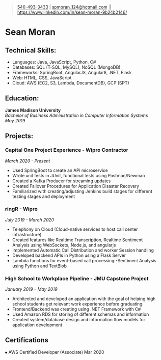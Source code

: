 > [540-493-3433](tel:5404933433) | [spmoran_124@hotmail.com](mailto:spmoran_124@hotmail.com)
> || https://www.linkedin.com/in/sean-moran-9b24b2146/
# Sean Moran


## Technical Skills:
-	Languages: Java, JavaScript, Python, C#
-	Databases: SQL (T-SQL, MySQL), NoSQL (MongoDB)
-	Frameworks: SpringBoot, AngularJS, Angular8, .NET, Flask
-	Web: HTML, CSS, JavaScript
- Cloud: AWS (EC2, S3, Lambda, DocumentDB), GCP (SPT)

## Education:
**James Madison University**			  		       
*Bachelor of Business Administration in Computer Information Systems*           
*May 2019*

## Projects:

### Capital One Project Experience - Wipro Contractor
*March 2020 - Present*
-	Used SpringBoot to create an API microservice
-	Wrote unit tests in JUnit, functional tests using Postman/Newman
-	Created a Kafka Producer for streaming updates
-	Created Failover Procedures for Application Disaster Recovery 
-	Familiarized with creating/adjusting Jenkins build stages for different testing stages and deployment

### ringR - Wipro											 
*July 2019 - March 2020*
-	Telephony on Cloud (Cloud-native services to host call center infrastructure)
-	Created features like Realtime Transcription, Realtime Sentiment Analysis using WebSockets, Node.js, and angularjs
-	Implemented Automatic Call Distribution and worker Session handling
-	Developed backend APIs in Python using a Flask Server
-	Lambda functions for event-based call processing
-Sentiment Analysis using Python and TextBlob

### High School to Workplace Pipeline - JMU Capstone Project		          
*January 2019 – May 2019*
-	Architected and developed an application with the goal of helping high school students get relevant work experience before graduating
-	Frontend/Backend was creating using .NET Framework with C#
-	Used Amazon RDS for storing of different schemas and information
-	Created system/database design and information flow models for application development


## Certifications
⦁	AWS Certified Developer (Associate) 			                  Mar 2020
